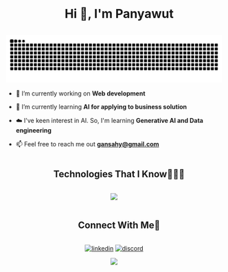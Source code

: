 <!--h1 without bottom border-->
<div id="user-content-toc">
  <ul align="center">
    <summary><h1 style="display: inline-block">Hi 👋, I'm Panyawut</h1></summary>
  </ul>
</div>


<!--- snake -->
<div align="center">
  <img  src="  https://raw.githubusercontent.com/wutpppppppppppppppppp/wutpppppppppppppppppp/output/github-contribution-grid-snake.svg"
       alt="snake" /></a>
</div>

<!--Intro start-->
- 🔭 I’m currently working on **Web development**

- 🌱 I’m currently learning **AI for applying to business solution**

- ☁️ I've keen interest in AI. So, I'm learning **Generative AI and Data engineering**

- 📫 Feel free to reach me out **gansahy@gmail.com**

<!--h1 without bottom border-->
<div id="user-content-toc">
  <ul align="center">
    <summary><h2 style="display: inline-block">Technologies That I Know👨🏻‍💻</h2></summary>
  </ul>
</div>
<!--tech stack icons-->
<p align="center">
  <a href="https://skillicons.dev">
    <img src="https://skillicons.dev/icons?i=py,ts,js,c,express,go,mongodb,postgres,nextjs,nodejs,sklearn,sentry,tailwind,tensorflow,threejs,git,docker,postman&perline=9" />
  </a>
</p>


<!-- Connect with me -->
<!--h2 without bottom border-->
<div id="user-content-toc">
  <ul align="center">
    <summary><h2 style="display: inline-block">Connect With Me🤝</h2></summary>
  </ul>
</div>

<!--icons and links-->
<p align="center">
<a href="www.linkedin.com/in/panyawut" target="blank"><img align="center" src="https://user-images.githubusercontent.com/88904952/234979284-68c11d7f-1acc-4f0c-ac78-044e1037d7b0.png" alt="linkedin" height="50" width="50" /></a>
<a href="https://discordapp.com/users/306413717753561088" target="blank"><img align="center" src="https://user-images.githubusercontent.com/88904952/234982627-019fd336-6248-453c-9b05-97c13fd1d207.png" alt="discord" height="50" width="50" /></a>
  
</p>


<!--profile visit count-->
<div align="center">
  
[![](https://visitcount.itsvg.in/api?id=wutpppppppppppppppppp&icon=1&color=6)](https://visitcount.itsvg.in)
  
</div>
